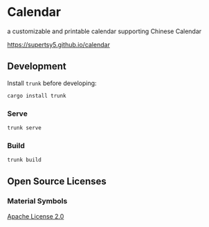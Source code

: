 # Calendar

a customizable and printable calendar supporting Chinese Calendar

<https://supertsy5.github.io/calendar>

## Development

Install `trunk` before developing:
``` sh
cargo install trunk
```

### Serve
``` sh
trunk serve
```

### Build
``` sh
trunk build
```

## Open Source Licenses

### Material Symbols
[Apache License 2.0](https://www.apache.org/licenses/LICENSE-2.0)